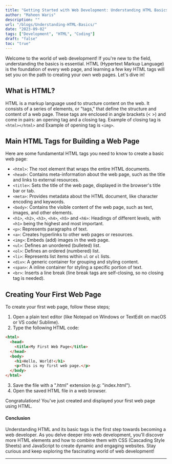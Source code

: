 ```yaml
---
title: "Getting Started with Web Development: Understanding HTML Basics"
author: "Maheen Waris"
description: ""
url: "/blogs/Understanding-HTML-Basics/"
date: "2023-09-02"
tags: ["Development", "HTML", "Coding"]
draft: "false"
toc: "true"
---
```


Welcome to the world of web development! If you're new to the field, understanding the basics is essential. HTML (Hypertext Markup Language) is the foundation of every web page, and learning a few key HTML tags will set you on the path to creating your own web pages. Let's dive in!

## What is HTML?

HTML is a markup language used to structure content on the web. It consists of a series of elements, or "tags," that define the structure and content of a web page. These tags are enclosed in angle brackets (< >) and come in pairs: an opening tag and a closing tag. Example of closing tag is `<html></html>` and Example of opening tag is `<img>`.

## Main HTML Tags for Building a Web Page

Here are some fundamental HTML tags you need to know to create a basic web page:

- `<html>`: The root element that wraps the entire HTML documents.
- `<head>`: Contains meta-information about the web page, such as the title and links to external resources.
- `<title>`: Sets the title of the web page, displayed in the browser's title bar or tab.
- `<meta>`: Provides metadata about the HTML document, like character encoding and keywords.
- `<body>`: Contains the visible content of the web page, such as text, images, and other elements.
- `<h1>`, `<h2>`, `<h3>`, `<h4>`, `<h5>` and `<h6>`: Headings of different levels, with `<h1>` being the highest and most important.
- `<p>`: Represents paragraphs of text.
- `<a>`: Creates hyperlinks to other web pages or resources.
- `<img>`: Embeds (add) images in the web page.
- `<ul>`: Defines an unordered (bulleted) list.
- `<ol>`: Defines an ordered (numbered) list.
- `<li>`: Represents list items within `ul` or `ol` lists.
- `<div>`: A generic container for grouping and styling content.
- `<span>`: A inline container for styling a specific portion of text.
- `<br>`: Inserts a line break (line break tags are self-closing, so no closing tag is needed).

## Creating Your First Web Page

To create your first web page, follow these steps;

1. Open a plain text editor (like Notepad on Windows or TextEdit on macOS or VS code/ Sublime).
2. Type the following HTML code:

```html
<html>
  <head>
    <title>My First Web Page</title>
  </head>
  <body>
    <h1>Hello, World!</h1>
    <p>This is my first web page.</p>
  </body>
</html>
```

3. Save the file with a ".html" extension (e.g: "index.html").
4. Open the saved HTML file in a web browser.

Congratulations! You've just created and displayed your first web page using HTML.

#### Conclusion

Understanding HTML and its basic tags is the first step towards becoming a web developer. As you delve deeper into web development, you'll discover more HTML elements and how to combine them with CSS (Cascading Style Sheets) and JavaScript to create dynamic and engaging websites.
Stay curious and keep exploring the fascinating world of web development!

---
